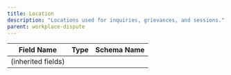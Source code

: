 ```yaml
---
title: Location
description: "Locations used for inquiries, grievances, and sessions."
parent: workplace-dispute
---
```


| Field Name | Type | Schema Name |
|------------|------|-------------|
| (inherited fields) | | |
